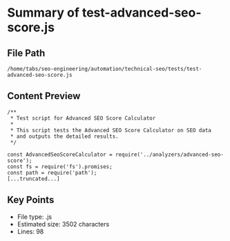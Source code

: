 # Summary of test-advanced-seo-score.js
  
## File Path
`/home/tabs/seo-engineering/automation/technical-seo/tests/test-advanced-seo-score.js`

## Content Preview
```
/**
 * Test script for Advanced SEO Score Calculator
 * 
 * This script tests the Advanced SEO Score Calculator on SEO data
 * and outputs the detailed results.
 */

const AdvancedSeoScoreCalculator = require('../analyzers/advanced-seo-score');
const fs = require('fs').promises;
const path = require('path');
[...truncated...]
```

## Key Points
- File type: .js
- Estimated size: 3502 characters
- Lines: 98
